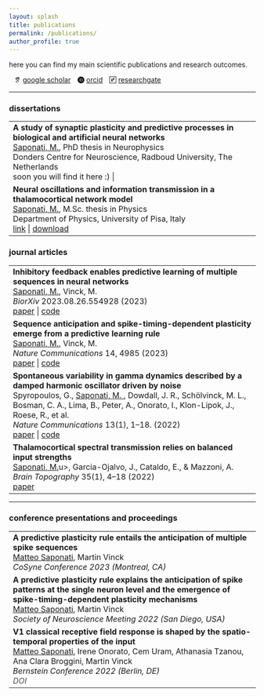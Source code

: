 ```yaml
---
layout: splash
title: publications
permalink: /publications/
author_profile: true
---
```


here you can find my main scientific publications and research outcomes. 
<p>
  <span style="display: inline-block; vertical-align: middle; margin-left: 10px;"><img src="/images/general/scholar_icon.png" alt="Icon" style="width: 1em; height: 1em;"></span>  <a href="https://scholar.google.com/citations?user=kF4valcAAAAJ" target="_blank">google scholar</a>
  <span style="display: inline-block; vertical-align: middle; margin-left: 10px;"><img src="/images/general/orcid_icon.png" alt="Icon" style="width: 1em; height: 1em;"></span>  <a href="https://orcid.org/0000-0003-3347-6307" target="_blank">orcid</a>
  <span style="display: inline-block; vertical-align: middle; margin-left: 10px;"><img src="/images/general/rgate_icon.png" alt="Icon" style="width: 1em; height: 1em;"></span>  <a href="https://www.researchgate.net/profile/Matteo-Saponati" target="_blank">researchgate</a>
</p>

<style type="text/css">
  .paper_metadata a {
  	text-decoration: none!important;
  	color: #494e52;
  }
	table, th, td {
	  border: 0px solid black;
	}
	table.pub_table {
		width: 100%;
		font-size: 12pt;
	}
	td.pub_td1 {
		width: 33%;
	}
	td.pub_td2 {
		width: 67%;
	}
</style>

 ---
### dissertations

<table class="pub_table">

<tr>
  <td class="pub_td1"><b>A study of synaptic plasticity and predictive processes in biological and artificial neural networks </b><br />
		<div class='paper_metadata'>
  	<u>Saponati, M.</u>, PhD thesis in Neurophysics <br />
  	Donders Centre for Neuroscience, Radboud University, The Netherlands <br />
  	</div>
  soon you will find it here :)  | 
</td></tr>

<tr>
  <td class="pub_td1"><b>Neural oscillations and information transmission in a thalamocortical network model</b><br />
		<div class='paper_metadata'>
  	<u>Saponati, M.</u>, M.Sc. thesis in Physics <br />
  	Department of Physics, University of Pisa, Italy <br />
  	</div>
  <a href="https://etd.adm.unipi.it/t/etd-09262018-152801/" target="_blank">link</a>  | <a href="https://etd.adm.unipi.it/theses/available/etd-09262018-152801/unrestricted/Saponati_Matteo_tesi.pdf" target="_blank">download</a>
</td></tr>

</table>

### journal articles

<table class="pub_table">

<tr>
  <td class="pub_td1"><b> Inhibitory feedback enables predictive learning of multiple sequences in neural networks </b><br />
		<div class='paper_metadata'>
  	<u>Saponati, M.</u>, Vinck, M. <br />
  	<i>BiorXiv</i>  2023.08.26.554928 (2023) <br />
  	</div>
  <a href="https://www.biorxiv.org/content/10.1101/2023.08.26.554928v1" target="_blank">paper</a> | <a 
href="https://github.com/matteosaponati/predictive_neuron" target="_blank">code</a>
</td></tr>
	
<tr>
  <td class="pub_td1"><b> Sequence anticipation and spike-timing-dependent plasticity emerge from a predictive learning rule </b><br />
		<div class='paper_metadata'>
  	<u>Saponati, M.</u>, Vinck, M. <br />
  	<i>Nature Communications</i>  14, 4985 (2023) <br />
  	</div>
  <a href="https://www.nature.com/articles/s41467-023-40651-w" target="_blank">paper</a> | <a 
href="https://github.com/matteosaponati/predictive_neuron" target="_blank">code</a>
</td></tr>

<tr>
  <td class="pub_td1"><b> Spontaneous variability in gamma dynamics described by a damped harmonic oscillator driven by noise </b><br />
		<div class='paper_metadata'>
  	Spyropoulos, G., <u> Saponati, M. </u>, Dowdall, J. R., Schölvinck, M. L., Bosman, C. A., Lima, B., Peter, A.,
Onorato, I., Klon-Lipok, J., Roese, R., et al. <br />
  	<i>Nature Communications</i>  13(1), 1–18. (2022) <br />
  	</div>
  <a href="https://www.nature.com/articles/s41467-022-29674-x#Sec10" target="_blank">paper</a> | <a 
href="https://github.com/matteosaponati/spontaneous-gamma-circuit" target="_blank">code</a>
</td></tr>

<tr>
  <td class="pub_td1"><b> Thalamocortical spectral transmission relies on balanced input strengths </b><br />
		<div class='paper_metadata'>
  	<u>Saponati, M.</u>u>, Garcia-Ojalvo, J., Cataldo, E., & Mazzoni, A. <br />
  	<i>Brain Topography</i> 35(1), 4–18 (2022) <br />
  	</div>
  <a href="https://link.springer.com/article/10.1007/s10548-021-00851-3" target="_blank">paper</a> 
</td></tr>

</table>

 ---
### conference presentations and proceedings

<table class="pub_table">
 	
<tr>
  <td class="pub_td1"><b> A predictive plasticity rule entails the anticipation of multiple spike sequences </b><br />
		<div class='paper_metadata'>
  	<u>Matteo Saponati</u>, Martin Vinck <br />
  	<i> CoSyne Conference 2023 (Montreal, CA) <br />

<tr>
  <td class="pub_td1"><b> A predictive plasticity rule explains the anticipation of spike patterns at the single neuron
level and the emergence of spike-timing-dependent plasticity mechanisms </b><br />
		<div class='paper_metadata'>
  	<u>Matteo Saponati</u>, Martin Vinck <br />
  	<i> Society of Neuroscience Meeting 2022 (San Diego, USA) <br />

<tr>
  <td class="pub_td1"><b> V1 classical receptive field response is shaped by the spatio-temporal properties of the
input </b><br />
		<div class='paper_metadata'>
  	<u>Matteo Saponati</u>, Irene Onorato, Cem Uram, Athanasia Tzanou, Ana Clara Broggini, Martin Vinck <br />
  	<i> Bernstein Conference 2022 (Berlin, DE) <br />
	<a href="http://doi.org/10.12751/nncn.bc2022.294" target="_blank">DOI</a>
